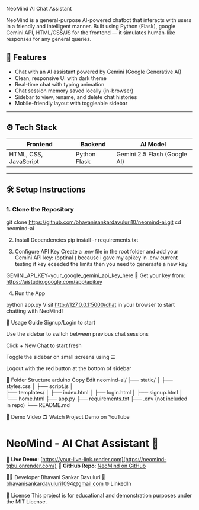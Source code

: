  NeoMind AI Chat Assistant

NeoMind is a general-purpose AI-powered chatbot that interacts with users in a friendly and intelligent manner. Built using Python (Flask), google  Gemini API, HTML/CSS/JS for the frontend — it simulates human-like responses for any general queries.

## 🚀 Features

- Chat with an AI assistant powered by Gemini (Google Generative AI)
- Clean, responsive UI with dark theme
- Real-time chat with typing animation
- Chat session memory saved locally (in-browser)
- Sidebar to view, rename, and delete chat histories
- Mobile-friendly layout with toggleable sidebar

---

## ⚙️ Tech Stack

| Frontend              | Backend          | AI Model                     |
|-----------------------|------------------|------------------------------|
| HTML, CSS, JavaScript | Python Flask     | Gemini 2.5 Flash (Google AI) |

---

## 🛠 Setup Instructions

### 1. Clone the Repository
git clone https://github.com/bhavanisankardavuluri10/neomind-ai.git
cd neomind-ai

2. Install Dependencies
pip install -r requirements.txt

3. Configure API Key
Create a .env file in the root folder and add your Gemini API key:  (optinal ) because i gave my apikey in .env current testing if key eceeded the limits then you need to generaate a new key 

GEMINI_API_KEY=your_google_gemini_api_key_here
🔑 Get your key from: https://aistudio.google.com/app/apikey

4. Run the App

python app.py
Visit http://127.0.0.1:5000/chat in your browser to start chatting with NeoMind!

🧪 Usage Guide
Signup/Login to start

Use the sidebar to switch between previous chat sessions

Click + New Chat to start fresh

Toggle the sidebar on small screens using ☰

Logout with the red button at the bottom of sidebar

📁 Folder Structure
arduino
Copy
Edit
neomind-ai/
├── static/
│   ├── styles.css
│   ├── script.js
│  
├── templates/
│   ├── index.html
│   ├── login.html
│   ├── signup.html
│   └── home.html
├── app.py
├── requirements.txt
├── .env (not included in repo)
└── README.md


🎥 Demo Video
📺 Watch Project Demo on YouTube <!-- Replace with your actual video link -->

# NeoMind - AI Chat Assistant 🤖

🚀 **Live Demo**: [https://your-live-link.render.com](https://neomind-tqbu.onrender.com/)
📂 **GitHub Repo**: [NeoMind on GitHub](https://github.com/bhavanisankardavuluri10/neomind-deploy)




🙋‍♂️ Developer
Bhavani Sankar Davuluri
📧 bhavanisankardavuluri1094@gmail.com
🌐 LinkedIn 

📜 License
This project is for educational and demonstration purposes under the MIT License.

